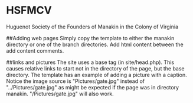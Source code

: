 # HSFMCV
Huguenot Society of the  Founders of Manakin in the Colony of Virginia

##Adding web pages
Simply copy the template to either the manakin directory or one of the branch directories. Add html content between the add content comments.

##links and pictures
The site uses a base tag (in site/head.php). This causes relative links to start not in the directory of the page, but the base directory. The template has an example of adding a picture with a caption. Notice the image source is "Pictures/gate.jpg" instead of "../Pictures/gate.jpg" as might be expected if the page was in directory manakin. "/Pictures/gate.jpg" will also work.
